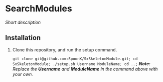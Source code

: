 # SearchModules
_Short description_

Installation
------------
1. Clone this repository, and run the setup command.

    `git clone git@github.com:SpoonX/SxSkeletonModule.git; cd SxSkeletonModule; ./setup.sh Username ModuleName; cd ..;`
    _**Note:** Replace the **Username** and **ModuleName** in the command above with your own._
